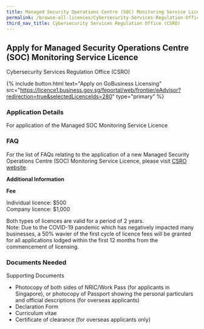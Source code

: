 ```yaml
---
title: Managed Security Operations Centre (SOC) Monitoring Service Licence
permalink: /browse-all-licences/Cybersecurity-Services-Regulation-Office-(CSRO)/Managed-Security-Operations-Centre-(SOC)-Monitoring-Service-Licence
third_nav_title: Cybersecurity Services Regulation Office (CSRO)
---
```


## Apply for Managed Security Operations Centre (SOC) Monitoring Service Licence

Cybersecurity Services Regulation Office (CSRO)

{% include button.html text="Apply on GoBusiness Licensing" src="https://licence1.business.gov.sg/feportal/web/frontier/eAdvisor?redirection=true&selectedLicenceIds=280" type="primary" %}

<H3>Application Details</H3>

<p>For application of the Managed SOC Monitoring Service Licence</p>
<h3>FAQ</h3>
<p>For the list of FAQs relating to the application of a new Managed Security Operations Centre (SOC) Monitoring Service Licence, please visit <a href="http://www.csro.gov.sg" target="_blank" rel="noopener">CSRO website</a>.</p>

<strong>Additional Information</strong>

<p><strong>Fee</strong></p>
<p>Individual licence: $500<br />Company licence: $1,000</p>
<p>Both types of licences are valid for a period of 2 years.<br />Note: Due to the COVID-19 pandemic which has negatively impacted many businesses, a 50% wavier of the first cycle of licence fees will be granted for all applications lodged within the first 12 months from the commencement of licensing.</p>

<H3>Documents Needed</H3>

<p>Supporting Documents</p>
<ul>
<li>Photocopy of both sides of NRIC/Work Pass (for applicants in Singapore), or photocopy of Passport showing the personal particulars and official descriptions (for overseas applicants)</li>
<li>Declaration Form</li>
<li>Curriculum vitae</li>
<li>Certificate of clearance (for overseas applicants only)</li>
</ul>

